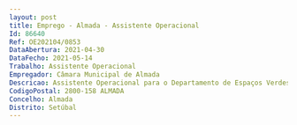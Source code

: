 ```yaml
--- 
layout: post
title: Emprego - Almada - Assistente Operacional
Id: 86640
Ref: OE202104/0853
DataAbertura: 2021-04-30
DataFecho: 2021-05-14
Trabalho: Assistente Operacional
Empregador: Câmara Municipal de Almada
Descricao: Assistente Operacional para o Departamento de Espaços Verdes e Serviços Conexos   Serviço Veterinário MunicipalDescrição das principais tarefas e atividades a desenvolver   Auxílio ao médico veterinário nos atos de profilaxia e tratamentos médicos e sanitários    Colaboração nas ações de esterilização de animais de companhia para controlo da população animal        Proceder à captura, recolha, tratamento, alimentação e higienização dos animais errantes    Colaboração em ações de adoção    Colaboração na logística e registo dos animais sob responsabilidade da autarquia    Acompanhamento, avaliação e registo das colónias de felinos errantes do Concelho   Integração na escala de atendimento urgente para resposta a situações de assistência a animais em risco    Realização da ponte com as associações de proteção animal parceiras, dando cumprimento aos protocolos convénios estabelecidos.
CodigoPostal: 2800-158 ALMADA
Concelho: Almada
Distrito: Setúbal
--- 
```

